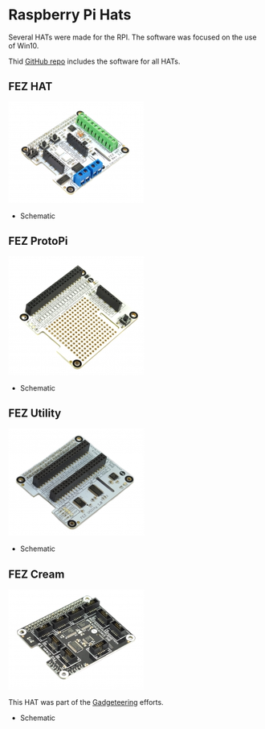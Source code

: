 # Raspberry Pi Hats
Several HATs were made for the RPI. The software was focused on the use of Win10. 

Thid [GitHub repo](https://github.com/ghi-electronics/Windows-IoT) includes the software for all HATs.

## FEZ HAT
![FEZ HAT](images/fez-hat.jpg)

* Schematic

## FEZ ProtoPi
![FEZ ProtoPi](images/fez-protopi.jpg)

* Schematic

## FEZ Utility
![FEZ Utility](images/fez-utility.jpg)

* Schematic

## FEZ Cream
![FEZ Cream](images/fez-cream.jpg)

This HAT was part of the [Gadgeteering](gadgeteering.html) efforts.

* Schematic

